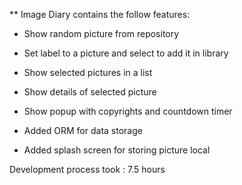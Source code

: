 ** Image Diary contains the follow features:

 - Show random picture from repository

 - Set label to a picture and select to add it in library

 - Show selected pictures in a list

 - Show details of selected picture

 - Show popup with copyrights and countdown timer

 - Added ORM for data storage

 - Added splash screen for storing picture local

 Development process took : 7.5 hours

